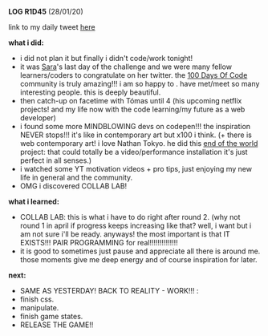 **LOG R1D45** (28/01/20)

link to my daily tweet [here](https://twitter.com/Nightcoder2/status/1222037339985281024)

**what i did:**

- i did not plan it but finally i didn't code/work tonight! 
- it was [Sara](https://twitter.com/DetentionTech)'s last day of the challenge and we were many fellow learners/coders to congratulate on her twitter. the [100 Days Of Code](https://www.100daysofcode.com/) community is truly amazing!!! i am so happy to . have met/meet so many interesting people. this is deeply beautiful.
- then catch-up on facetime with Tómas until 4 (his upcoming netflix projects! and my life now with the code learning/my future as a web developer) 
- i found some more MINDBLOWING devs on codepen!!! the inspiration NEVER stops!!! it's like in contemporary art but x100 i think. (+ there is web contemporary art! i love Nathan Tokyo. he did this [end of the world](http://eotw.nathan.tokyo/) project: that could totally be a video/performance installation it's just perfect in all senses.)
- i watched some YT  motivation videos + pro tips, just enjoying my new life in general and the community.
- OMG i discovered COLLAB LAB!

**what i learned:**

- COLLAB LAB: this is what i have to do right after round 2. (why not round 1 in april if progress keeps increasing like that? well, i want but i am not sure i'll be ready. anyways! the most important is that IT EXISTS!!! PAIR PROGRAMMING  for real!!!!!!!!!!!!!! 
- it is good to sometimes just pause and appreciate all there is around me. those moments give me deep energy and of course inspiration for later.

**next:**

- SAME AS YESTERDAY! BACK TO REALITY - WORK!!! :
- finish css.
- manipulate.
- finish game states.
- RELEASE THE GAME!!
